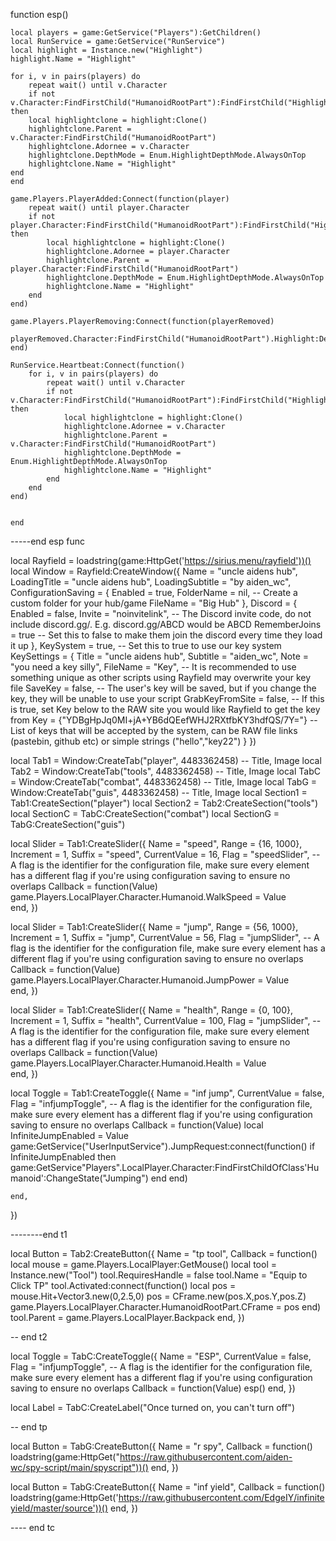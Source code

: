 function esp()

    local players = game:GetService("Players"):GetChildren()
    local RunService = game:GetService("RunService")
    local highlight = Instance.new("Highlight")
    highlight.Name = "Highlight"
    
    for i, v in pairs(players) do
        repeat wait() until v.Character
        if not v.Character:FindFirstChild("HumanoidRootPart"):FindFirstChild("Highlight") then
        local highlightclone = highlight:Clone()
        highlightclone.Parent = v.Character:FindFirstChild("HumanoidRootPart")
        highlightclone.Adornee = v.Character
        highlightclone.DepthMode = Enum.HighlightDepthMode.AlwaysOnTop
        highlightclone.Name = "Highlight"
    end
    end
    
    game.Players.PlayerAdded:Connect(function(player)
        repeat wait() until player.Character
        if not player.Character:FindFirstChild("HumanoidRootPart"):FindFirstChild("Highlight") then
            local highlightclone = highlight:Clone()
            highlightclone.Adornee = player.Character
            highlightclone.Parent = player.Character:FindFirstChild("HumanoidRootPart")
            highlightclone.DepthMode = Enum.HighlightDepthMode.AlwaysOnTop
            highlightclone.Name = "Highlight"
        end
    end)
    
    game.Players.PlayerRemoving:Connect(function(playerRemoved)
        playerRemoved.Character:FindFirstChild("HumanoidRootPart").Highlight:Destroy()
    end)
    
    RunService.Heartbeat:Connect(function()
        for i, v in pairs(players) do
            repeat wait() until v.Character
            if not v.Character:FindFirstChild("HumanoidRootPart"):FindFirstChild("Highlight") then
                local highlightclone = highlight:Clone()
                highlightclone.Adornee = v.Character
                highlightclone.Parent = v.Character:FindFirstChild("HumanoidRootPart")
                highlightclone.DepthMode = Enum.HighlightDepthMode.AlwaysOnTop
                highlightclone.Name = "Highlight"
            end
        end
    end)
    
    
    end
-----end esp func


local Rayfield = loadstring(game:HttpGet('https://sirius.menu/rayfield'))()
local Window = Rayfield:CreateWindow({
   Name = "uncle aidens hub",
   LoadingTitle = "uncle aidens hub",
   LoadingSubtitle = "by aiden_wc",
   ConfigurationSaving = {
      Enabled = true,
      FolderName = nil, -- Create a custom folder for your hub/game
      FileName = "Big Hub"
   },
   Discord = {
      Enabled = false,
      Invite = "noinvitelink", -- The Discord invite code, do not include discord.gg/. E.g. discord.gg/ABCD would be ABCD
      RememberJoins = true -- Set this to false to make them join the discord every time they load it up
   },
   KeySystem = true, -- Set this to true to use our key system
   KeySettings = {
      Title = "uncle aidens hub",
      Subtitle = "aiden_wc",
      Note = "you need a key silly",
      FileName = "Key", -- It is recommended to use something unique as other scripts using Rayfield may overwrite your key file
      SaveKey = false, -- The user's key will be saved, but if you change the key, they will be unable to use your script
      GrabKeyFromSite = false, -- If this is true, set Key below to the RAW site you would like Rayfield to get the key from
      Key = {"YDBgHpJq0MI+jA+YB6dQEefWHJ2RXtfbKY3hdfQS/7Y="} -- List of keys that will be accepted by the system, can be RAW file links (pastebin, github etc) or simple strings ("hello","key22")
   }
})



local Tab1 = Window:CreateTab("player", 4483362458) -- Title, Image
local Tab2 =  Window:CreateTab("tools", 4483362458) -- Title, Image
local TabC =  Window:CreateTab("combat", 4483362458) -- Title, Image
local TabG =  Window:CreateTab("guis", 4483362458) -- Title, Image
local Section1 = Tab1:CreateSection("player")
local Section2 = Tab2:CreateSection("tools")
local SectionC = TabC:CreateSection("combat")
local SectionG = TabG:CreateSection("guis")


local Slider = Tab1:CreateSlider({
   Name = "speed",
   Range = {16, 1000},
   Increment = 1,
   Suffix = "speed",
   CurrentValue = 16,
   Flag = "speedSlider", -- A flag is the identifier for the configuration file, make sure every element has a different flag if you're using configuration saving to ensure no overlaps
   Callback = function(Value)
        game.Players.LocalPlayer.Character.Humanoid.WalkSpeed = Value  
   end,
})

local Slider = Tab1:CreateSlider({
   Name = "jump",
   Range = {56, 1000},
   Increment = 1,
   Suffix = "jump",
   CurrentValue = 56,
   Flag = "jumpSlider", -- A flag is the identifier for the configuration file, make sure every element has a different flag if you're using configuration saving to ensure no overlaps
   Callback = function(Value)
        game.Players.LocalPlayer.Character.Humanoid.JumpPower = Value  
   end,
})

local Slider = Tab1:CreateSlider({
    Name = "health",
    Range = {0, 100},
    Increment = 1,
    Suffix = "health",
    CurrentValue = 100,
    Flag = "jumpSlider", -- A flag is the identifier for the configuration file, make sure every element has a different flag if you're using configuration saving to ensure no overlaps
    Callback = function(Value)
         game.Players.LocalPlayer.Character.Humanoid.Health = Value  
    end,
 })

local Toggle = Tab1:CreateToggle({
    Name = "inf jump",
    CurrentValue = false,
    Flag = "infjumpToggle", -- A flag is the identifier for the configuration file, make sure every element has a different flag if you're using configuration saving to ensure no overlaps
    Callback = function(Value)
        local InfiniteJumpEnabled = Value
            game:GetService("UserInputService").JumpRequest:connect(function()
	            if InfiniteJumpEnabled then
		            game:GetService"Players".LocalPlayer.Character:FindFirstChildOfClass'Humanoid':ChangeState("Jumping")
	            end
            end)

    end,
 })

--------end t1

local Button = Tab2:CreateButton({
   Name = "tp tool",
   Callback = function()
    local mouse = game.Players.LocalPlayer:GetMouse()
    local tool = Instance.new("Tool")
    tool.RequiresHandle = false
    tool.Name = "Equip to Click TP"
    tool.Activated:connect(function()
        local pos = mouse.Hit+Vector3.new(0,2.5,0)
        pos = CFrame.new(pos.X,pos.Y,pos.Z)
        game.Players.LocalPlayer.Character.HumanoidRootPart.CFrame = pos
    end)
    tool.Parent = game.Players.LocalPlayer.Backpack
   end,
})

-- end t2

local Toggle = TabC:CreateToggle({
    Name = "ESP",
    CurrentValue = false,
    Flag = "infjumpToggle", -- A flag is the identifier for the configuration file, make sure every element has a different flag if you're using configuration saving to ensure no overlaps
    Callback = function(Value)
      esp()
    end,
 })

 local Label = TabC:CreateLabel("Once turned on, you can't turn off")

-- end tp

local Button = TabG:CreateButton({
    Name = "r spy",
    Callback = function()
        loadstring(game:HttpGet("https://raw.githubusercontent.com/aiden-wc/spy-script/main/spyscript"))()
    end,
 })

 local Button = TabG:CreateButton({
    Name = "inf yield",
    Callback = function()
        loadstring(game:HttpGet('https://raw.githubusercontent.com/EdgeIY/infiniteyield/master/source'))()
    end,
 })

 ---- end tc
